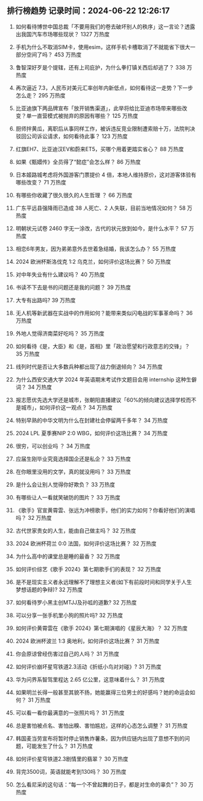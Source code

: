 
## 排行榜趋势 记录时间：2024-06-22 12:26:17
  
  1. 如何看待博世中国总裁「不要用我们的卷去破坏别人的秩序」这一言论？透露出我国汽车市场哪些现状？ 1327 万热度
    
  2. 手机为什么不取消SIM卡，使用esim，这样手机卡槽取消了不就能省下很大一部分空间了吗？ 453 万热度
    
  3. 鲁智深好歹是个提辖，还有上司庇护，为什么拳打镇关西后却逃了？ 338 万热度
    
  4. 再次逼近 7.3，人民币对美元汇率创年内新低点，如何看待这一走势？下一步怎么走？ 295 万热度
    
  5. 比亚迪旗下两品牌宣布「放开销售渠道」，此举将给比亚迪市场带来哪些改变？单一直营模式被抛弃的原因有哪些？ 125 万热度
    
  6. 厨师拌黄瓜，离职后从事同样工作，被诉违反竞业限制遭索赔十万，法院判决驳回公司诉讼请求，如何看待此事？ 123 万热度
    
  7. 红旗EH7、比亚迪汉EV和蔚来ET5，买哪个用着更踏实省心？ 88 万热度
    
  8. 如果《甄嬛传》全员得了“懿症”会怎么样？ 86 万热度
    
  9. 日本姬路城考虑将外国游客门票提价 4 倍，本地人维持原价，这对游客体验有哪些改变？ 71 万热度
    
  10. 有哪些你收藏了很久很久的人生哲理 ？ 66 万热度
    
  11. 广东平远县强降雨已造成 38 人死亡、2 人失联，目前当地情况如何？ 58 万热度
    
  12. 明朝状元试卷 2460 字无一涂改，古代的状元放到如今，是什么水平？ 57 万热度
    
  13. 相恋6年男友，因为弟弟意外去世着急结婚，我该怎么办？ 55 万热度
    
  14. 2024 欧洲杯斯洛伐克 1:2 乌克兰，如何评价这场比赛？ 50 万热度
    
  15. 对中年失业有什么建议吗？ 40 万热度
    
  16. 书读不下去是书的问题还是我的问题？ 39 万热度
    
  17. 大专有出路吗? 39 万热度
    
  18. 无人机等新武器在实战中的作用如何？能带来类似闪电战的军事革命吗？ 36 万热度
    
  19. 外地人觉得济南菜好吃吗？ 35 万热度
    
  20. 如何看待《是，大臣》和《是，首相》里「政治愿望和行政意志的交锋」？ 35 万热度
    
  21. 线列时代是否让大多数兵种都出现了战力倒退倾向？ 34 万热度
    
  22. 为什么西安交通大学 2024 年英语期末考试作文题目会用 internship 这种生僻词？ 34 万热度
    
  23. 报志愿优先选大学还是城市，张朝阳直播建议「60%的倾向建议选择学校而不是城市」，如何评价这一观点？ 34 万热度
    
  24. 特别早熟的中华文明为什么在封建社会停留两千多年？ 34 万热度
    
  25. 2024 LPL 夏季赛NIP 2:0 WBG，如何评价这场比赛？ 34 万热度
    
  26. 很穷，可以创业吗 ？ 34 万热度
    
  27. 应届生刚毕业究竟选择国企还是私企？ 33 万热度
    
  28. 在你眼里没用的文学，真的就没用吗？ 33 万热度
    
  29. 是什么会让别人觉得你好欺负？ 33 万热度
    
  30. 有哪些让人一看就笑破防的图片？ 33 万热度
    
  31. 《歌手》官宣黄霄雲、张远为冲榜歌手，他们的实力如何？你看好他们的演唱吗？ 32 万热度
    
  32. 古代世家贵女的人生，能由自己做主吗？ 32 万热度
    
  33. 2024 欧洲杯荷兰 0:0 法国，如何评价这场比赛？ 32 万热度
    
  34. 为什么高中的课堂总是睡的最香？ 32 万热度
    
  35. 如何评价综艺《歌手 2024》第七期歌手们的表现？ 32 万热度
    
  36. 是不是现实主义者永远理解不了理想主义者(如下有前段时间和同学关于人生梦想话题的争辩)? 32 万热度
    
  37. 如何看待罗小黑主创MTJJ及孙呱的道歉? 32 万热度
    
  38. 可以分享一张手机里小狗的照片吗? 32 万热度
    
  39. 如何评价黄霄雲在《歌手 2024》第七期演唱的《星辰大海》？ 32 万热度
    
  40. 2024 欧洲杯波兰 1:3 奥地利，如何评价这场比赛？ 31 万热度
    
  41. 你会原谅曾经伤害过自己的人吗？ 31 万热度
    
  42. 如何评价崩坏星穹铁道2.3活动《折纸小鸟对对碰》? 31 万热度
    
  43. 华为问界系智驾里程达 2.65 亿公里，这意味着什么？ 31 万热度
    
  44. 如果明兰长得一般甚至其貌不扬，她能赢得三位男士的好感吗？她的命运会如何？ 31 万热度
    
  45. 可以看一看你最满意的一张照片吗？ 31 万热度
    
  46. 总是害怕被点名、害怕出糗、害怕尴尬，这样的心态怎么调整？ 31 万热度
    
  47. 韩国麦当劳宣布将暂时停止销售炸薯条，因为供应链内出现了意想不到的问题，可能发生了什么？ 31 万热度
    
  48. 如何评价星穹铁道2.3剧情里的翡翠？ 30 万热度
    
  49. 背完3500词，英语就能考到130吗？ 30 万热度
    
  50. 怎么看尼采的这句话：“每一个不曾起舞的日子，都是对生命的辜负”？ 30 万热度
    